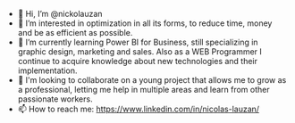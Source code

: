 - 👋 Hi, I’m @nickolauzan
- 👀 I’m interested in optimization in all its forms, to reduce time, money and be as efficient as possible.
- 🌱 I’m currently learning Power BI for Business, still specializing in graphic design, marketing and sales. Also as a WEB Programmer I continue to acquire knowledge about new technologies and their implementation.
- 💞️ I'm looking to collaborate on a young project that allows me to grow as a professional, letting me help in multiple areas and learn from other passionate workers. 
- 📫 How to reach me: https://www.linkedin.com/in/nicolas-lauzan/

<!---
nickolauzan/nickolauzan is a ✨ special ✨ repository because its `README.md` (this file) appears on your GitHub profile.
You can click the Preview link to take a look at your changes.
--->
